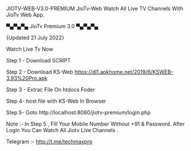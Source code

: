 
JIOTV-WEB-V3.0-PREMIUM
JioTv-Web Watch All Live TV Channels With JioTv Web App.

▀▄▀▄▀▄ JioTv Premium 3.0 ▀▄▀▄▀▄

{Updated 21 July 2022}

Watch Live Tv Now

Step 1 - Download SCRIPT

Step 2 - Download KS-Web https://dl1.apkhome.net/2019/6/KSWEB-3.93%20Pro.apk

Step 3 - Extrac File On htdocs Foder

Step 4- host file with KS-Web In Browser

Step 5- Goto http://localhost:8080/jiotv-premium/login.php

Note :- In Step 5 , Fill Your Mobile Number Without +91 & Password. After Login You Can Watch All Jiotv Live Channels .

Telegram :- http://t.me/techmaxpro
